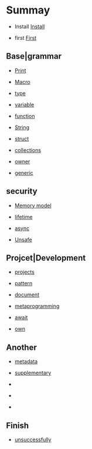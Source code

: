 # Summay

- Install [Install](./install.md)

- first [First](./first.md)

## Base|grammar

- [Print](./print.md)

- [Macro](./macro.md)

- [type](./type.md)

- [variable](./variable.md)

- [function](./fns.md)

- [String](./string.md)

- [struct](./struct.md)

- [collections](./collections.md)

- [owner](./ownership.md)

- [generic](./generics.md)

## security

- [Memory model](./memory.md)

- [lifetime](./lifetime.md)

- [async](./async.md)

- [Unsafe](./unsafe.md)


## Projcet|Development

- [projects](./projects.md)

- [pattern](./patterns.md)

- [document](./docs.md)

- [metaprogramming](./metaprogramming.md)

- [await](./await.md)

- [own](./own.md)

## Another

- [metadata](./metadata.md)

- [supplementary](./supplementary.md)

- []()

- []()

- []()


## Finish

- [unsuccessfully](./unsuccessfully.md)